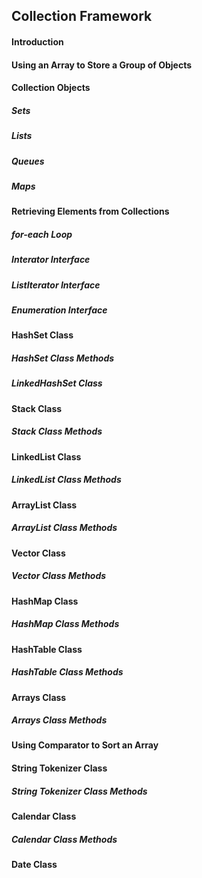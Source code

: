 ## Collection Framework
#### Introduction
#### Using an Array to Store a Group of Objects
#### Collection Objects
##### Sets
##### Lists
##### Queues
##### Maps
#### Retrieving Elements from Collections
##### for-each Loop
##### Interator Interface
##### ListIterator Interface
##### Enumeration Interface
#### HashSet Class
##### HashSet Class Methods
##### LinkedHashSet Class
#### Stack Class
##### Stack Class Methods
#### LinkedList Class
##### LinkedList Class Methods
#### ArrayList Class
##### ArrayList Class Methods
#### Vector Class
##### Vector Class Methods
#### HashMap Class
##### HashMap Class Methods
#### HashTable Class
##### HashTable Class Methods
#### Arrays Class
##### Arrays Class Methods
#### Using Comparator to Sort an Array
#### String Tokenizer Class
#####  String Tokenizer Class Methods
#### Calendar Class
##### Calendar Class Methods
#### Date Class